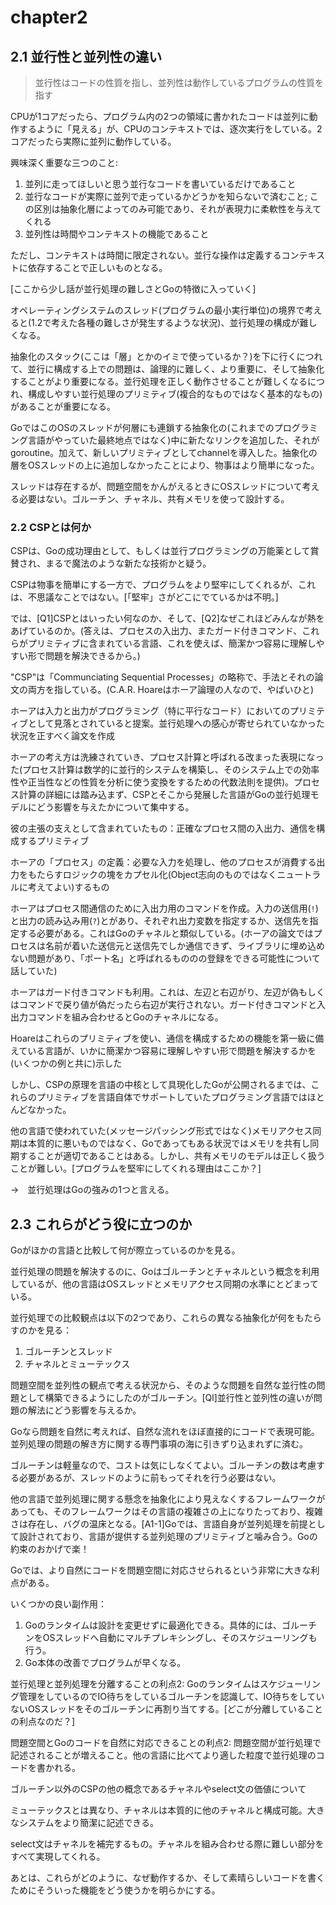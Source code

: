 # chapter2

## 2.1 並行性と並列性の違い

> 並行性はコードの性質を指し、並列性は動作しているプログラムの性質を指す

CPUが1コアだったら、プログラム内の2つの領域に書かれたコードは並列に動作するように「見える」が、CPUのコンテキストでは、逐次実行をしている。2コアだったら実際に並列に動作している。

興味深く重要な三つのこと:

1. 並列に走ってほしいと思う並行なコードを書いているだけであること
2. 並行なコードが実際に並列で走っているかどうかを知らないで済むこと; この区別は抽象化層によってのみ可能であり、それが表現力に柔軟性を与えてくれる
3. 並列性は時間やコンテキストの機能であること

ただし、コンテキストは時間に限定されない。並行な操作は定義するコンテキストに依存することで正しいものとなる。

[ここから少し話が並行処理の難しさとGoの特徴に入っていく]

オペレーティングシステムのスレッド(プログラムの最小実行単位)の境界で考えると(1.2で考えた各種の難しさが発生するような状況)、並行処理の構成が難しくなる。

抽象化のスタック(ここは「層」とかのイミで使っているか？)を下に行くにつれて、並行に構成する上での問題は、論理的に難しく、より重要に、そして抽象化することがより重要になる。並行処理を正しく動作させることが難しくなるにつれ、構成しやすい並行処理のプリミティブ(複合的なものではなく基本的なもの)があることが重要になる。

GoではこのOSのスレッドが何層にも連鎖する抽象化の(これまでのプログラミング言語がやっていた最終地点ではなく)中に新たなリンクを追加した、それがgoroutine。加えて、新しいプリミティブとしてchannelを導入した。抽象化の層をOSスレッドの上に追加しなかったことにより、物事はより簡単になった。

スレッドは存在するが、問題空間をかんがえるときにOSスレッドについて考える必要はない。ゴルーチン、チャネル、共有メモリを使って設計する。

### 2.2 CSPとは何か

CSPは、Goの成功理由として、もしくは並行プログラミングの万能薬として賞賛され、まるで魔法のような新たな技術かと疑う。

CSPは物事を簡単にする一方で、プログラムをより堅牢にしてくれるが、これは、不思議なことではない。[「堅牢」さがどこにでているかは不明。]

では、[Q1]CSPとはいったい何なのか、そして、[Q2]なぜこれほどみんなが熱をあげているのか。(答えは、プロセスの入出力、またガード付きコマンド、これらがプリミティブに含まれている言語、これを使えば、簡潔かつ容易に理解しやすい形で問題を解決できるから。)

"CSP"は「Communciating Sequential Processes」の略称で、手法とそれの論文の両方を指している。(C.A.R. Hoareはホーア論理の人なので、やばいひと)

ホーアは入力と出力がプログラミング（特に平行なコード）においてのプリミティブとして見落とされていると提案。並行処理への感心が寄せられていなかった状況を正すべく論文を作成

ホーアの考え方は洗練されていき、プロセス計算と呼ばれる改まった表現になった(プロセス計算は数学的に並行的システムを構築し、そのシステム上での効率性や正当性などの性質を分析に使う変換をするための代数法則を提供)。プロセス計算の詳細には踏み込まず、CSPとそこから発展した言語がGoの並行処理モデルにどう影響を与えたかについて集中する。

彼の主張の支えとして含まれていたもの：正確なプロセス間の入出力、通信を構成するプリミティブ

ホーアの「プロセス」の定義：必要な入力を処理し、他のプロセスが消費する出力をもたらすロジックの塊をカプセル化(Object志向のものではなくニュートラルに考えてよい)するもの

ホーアはプロセス間通信のために入出力用のコマンドを作成。入力の送信用(`!`)と出力の読み込み用(`?`)とがあり、それぞれ出力変数を指定するか、送信先を指定する必要がある。これはGoのチャネルと類似している。(ホーアの論文ではプロセスは名前が着いた送信元と送信先でしか通信できず、ライブラリに埋め込めない問題があり、「ポート名」と呼ばれるもののの登録をできる可能性について話していた)

ホーアはガード付きコマンドも利用。これは、左辺と右辺がり、左辺が偽もしくはコマンドで戻り値が偽だったら右辺が実行されない。ガード付きコマンドと入出力コマンドを組み合わせるとGoのチャネルになる。

Hoareはこれらのプリミティブを使い、通信を構成するための機能を第一級に備えている言語が、いかに簡潔かつ容易に理解しやすい形で問題を解決するかを(いくつかの例と共に)示した

しかし、CSPの原理を言語の中核として具現化したGoが公開されるまでは、これらのプリミティブを言語自体でサポートしていたプログラミング言語ではほとんどなかった。

他の言語で使われていた(メッセージパッシング形式ではなく)メモリアクセス同期は本質的に悪いものではなく、Goであってもある状況ではメモリを共有し同期することが適切であることはある。しかし、共有メモリのモデルは正しく扱うことが難しい。[プログラムを堅牢にしてくれる理由はここか？]

→　並行処理はGoの強みの1つと言える。

## 2.3 これらがどう役に立つのか

Goがほかの言語と比較して何が際立っているのかを見る。

並行処理の問題を解決するのに、Goはゴルーチンとチャネルという概念を利用しているが、他の言語はOSスレッドとメモリアクセス同期の水準にとどまっている。

並行処理での比較観点は以下の2つであり、これらの異なる抽象化が何をもたらすのかを見る：

1. ゴルーチンとスレッド
2. チャネルとミューテックス

問題空間を並列性の観点で考える状況から、そのような問題を自然な並行性の問題として構築できるようにしたのがゴルーチン。[Ql]並行性と並列性の違いが問題の解法にどう影響を与えるか。

Goなら問題を自然に考えれば、自然な流れをほぼ直接的にコードで表現可能。並列処理の問題の解き方に関する専門事項の海に引きずり込まれずに済む。

ゴルーチンは軽量なので、コストは気にしなくてよい。ゴルーチンの数は考慮する必要があるが、スレッドのように前もってそれを行う必要はない。

他の言語で並列処理に関する懸念を抽象化により見えなくするフレームワークがあっても、そのフレームワークはその言語の複雑さの上になりたっており、複雑さは存在し、バグの温床となる。[A1-1]Goでは、言語自身が並列処理を前提として設計されており、言語が提供する並列処理のプリミティブと噛み合う。Goの約束のおかげで楽！

Goでは、より自然にコードを問題空間に対応させられるという非常に大きな利点がある。

いくつかの良い副作用：

1. Goのランタイムは設計を変更せずに最適化できる。具体的には、ゴルーチンをOSスレッドへ自動にマルチプレキシングし、そのスケジューリングも行う。
2. Go本体の改善でプログラムが早くなる。

並行処理と並列処理を分離することの利点2: Goのランタイムはスケジューリング管理をしているのでIO待ちをしているゴルーチンを認識して、IO待ちをしていないOSスレッドをそのゴルーチンに再割り当てする。[どこが分離していることの利点なのだ？]

問題空間とGoのコードを自然に対応できることの利点2: 問題空間が並行処理で記述されることが増えること。他の言語に比べてより適した粒度で並行処理のコードを書かれる。

ゴルーチン以外のCSPの他の概念であるチャネルやselect文の価値について

ミューテックスとは異なり、チャネルは本質的に他のチャネルと構成可能。大きなシステムをより簡潔に記述できる。

select文はチャネルを補完するもの。チャネルを組み合わせる際に難しい部分をすべて実現してくれる。

あとは、これらがどのように、なぜ動作するか、そして素晴らしいコードを書くためにそういった機能をどう使うかを明らかにする。
